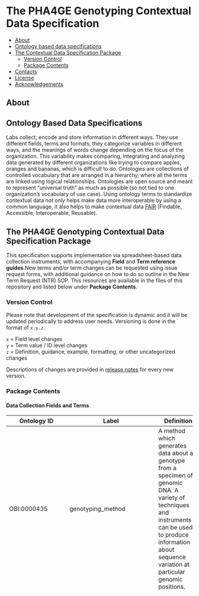 # The PHA4GE Genotyping Contextual Data Specification

  - [About](#about)
  - [Ontology based data specifications](#ontology-based-data-specifications)
  - [The  Contextual Data Specification Package](#the--contextual-data-specification-package)
    - [Version Control](#version-control)
    - [Package Contents](#package-contents)
  - [Contacts](#contacts)
  - [License](#license)
  - [Acknowledgements](#acknowledgements)

## About

<Blurb>


## Ontology Based Data Specifications

Labs collect, encode and store information in different ways. They use different fields, terms and formats, they categorize variables in different ways, and the meanings of words change depending on the focus of the organization. This variability makes comparing, integrating and analyzing data generated by different organizations like trying to compare apples, oranges and bananas, which is difficult to do. Ontologies are collections of controlled vocabulary that are arranged in a hierarchy, where all the terms are linked using logical relationships. Ontologies are open source and meant to represent “universal truth” as much as possible (so not tied to one organization’s vocabulary of use case). Using ontology terms to standardize contextual data not only helps make data more interoperable by using a common language, it also helps to make contextual data [FAIR](https://www.go-fair.org/fair-principles/) (Findable, Accessible, Interoperable, Reusable).

## The PHA4GE Genotyping Contextual Data Specification Package

This specification supports implementation via spreadsheet-based data collection instruments, with accompanying **Field** and **Term reference guides**.New terms and/or term changes can be requested using issue request forms, with additional guidance on how to do so outline in the New Term Request (NTR) SOP. This resources are available in the files of this repository and listed below under **Package Contents**.

### Version Control

Please note that development of the specification is dynamic and it will be updated periodically to address user needs. Versioning is done in the format of `x.y.z`.

`x` = Field level changes <br>
`y` = Term value / ID level changes <br>
`z` = Definition, guidance, example, formatting, or other uncategorized changes

Descriptions of changes are provided in [release notes](https://github.com/cidgoh/PHA4GE_genotyping_specification/releases) for every new version.

### Package Contents

#### Data Collection Fields and Terms

|Ontology ID|Label|Definition|Guidance|Permissable values (enums)|
|---|---|---|---|---|
|OBI:0000435|genotyping_method|A method which generates data about a genotype from a specimen of genomic DNA. A variety of techniques and instruments can be used to produce information about sequence variation at particular genomic positions.|Select the method from the picklist. If the desired method is missing, submit a New Term Request.|target loci based typing; MLST; cgMLST; wgMLST; rMLST; plasmidMLST; segment based typing; whole genome based typing; SNP typing; phylogenetic typing; LINcode; in silico serotyping; In silico species detection|
|GENEPIO:0102163|genotyping_schema_taxon|The taxon that the genotyping schema characterizes.|Select the taxon from the picklist. If the desired taxon is missing, submit a New Term Request. |Achromobacter [NCBITaxon:222]; Acinetobacter [NCBITaxon:469]; Acinetobacter baumannii [NCBITaxon:470]; Actinobacillus [NCBITaxon:713]; Aeromonas [NCBITaxon:642]; Aeromonas salmonicida [NCBITaxon:645]; Aggregatibacter actinomycetemcomitans [NCBITaxon:714]; Anaplasma phagocytophilum [NCBITaxon:948]; Arcobacter [NCBITaxon:28196]; Aspergillus fumigatus [NCBITaxon:746128]; Avibacterium paragallinarum [NCBITaxon:728]; Bacillus anthracis [NCBITaxon:1392]; Bacillus cereus [NCBITaxon:1396]; Bacillus licheniformis [NCBITaxon:1402]; Bacillus subtilis [NCBITaxon:1423]; Bacteroides fragilis [NCBITaxon:817]; Bartonella bacilliformis [NCBITaxon:774]; Bartonella henselae [NCBITaxon:38323]; Bartonella washoeensis [NCBITaxon:186739]; Blastocystis [NCBITaxon:12967]; Bordetella [NCBITaxon:517]; Bordetella pertussis [NCBITaxon:520]; Brachyspira [NCBITaxon:29521]; Brucella [NCBITaxon:234]; Brucella melitensis [NCBITaxon:29459]; Burkholderia cepacia [NCBITaxon:292]; Burkholderia mallei [NCBITaxon:13373]; Burkholderia pseudomallei [NCBITaxon:28450]; Campylobacter [NCBITaxon:194]; Campylobacter coli [NCBITaxon:195]; Campylobacter jejuni [NCBITaxon:197]; Candida albicans [NCBITaxon:5476]; Candida glabrata [NCBITaxon:5478]; Candida krusei [NCBITaxon:4909]; Candida tropicalis [NCBITaxon:5482]; Carnobacterium maltaromaticum [NCBITaxon:2751]; Chlamydiales [NCBITaxon:51291]; Citrobacter [NCBITaxon:544]; Clonorchis sinensis [NCBITaxon:79923]; Clostridioides [NCBITaxon:1870884]; Clostridioides difficile [NCBITaxon:1496]; Clostridium [NCBITaxon:1485]; Clostridium botulinum [NCBITaxon:1491]; Clostridium chauvoei [NCBITaxon:46867]; Clostridium perfringens [NCBITaxon:1502]; Clostridium septicum [NCBITaxon:1504]; Corynebacterium [NCBITaxon:1716]: Corynebacterium diptheriae [NCBITaxon:1717]; Corynebacterium pseudotuberculosis [NCBITaxon:1719]; Cronobacter [NCBITaxon:413496]; Cronobacter malonaticus [NCBITaxon:413503]; Cronobacter sakazakii [NCBITaxon:28141]; Cutibacterium acnes [NCBITaxon:1747]; Dichelobacter nodosus [NCBITaxon:870]; Edwardsiella [NCBITaxon:635]; Enterobacter [NCBITaxon:547]; Enterobacter cloacae [NCBITaxon:550]; Enterobacter hormaechei [NCBITaxon:158836]; Enterococcus [NCBITaxon:1350]; Enterococcus faecium [NCBITaxon:1352]; Enterococcus faecalis [NCBITaxon:1351]; Enterococcus hirae [NCBITaxon:1354]; Escherichia [NCBITaxon:561]; Escherichia coli [NCBITaxon:562]; Escherichia fergusonii [NCBITaxon:564]; Flavobacterium psychrophilum [NCBITaxon:96345]; Francisella tularensis [NCBITaxon:263]; Gallibacterium anatis [NCBITaxon:750]; Geotrichum [NCBITaxon:43987]; Glaessarella parasuis [NCBITaxon:738]; Haemophilus [NCBITaxon:724]; Haemophilus influenzae [NCBITaxon:727]; Helicobacter cinaedi [NCBITaxon:213]; Helicobacter pylori [NCBITaxon:210]; Helicobacter suis [NCBITaxon:104628]; Influenza A virus [NCBITaxon:11320]; Klebsiella [NCBITaxon:570]; Klebsiella aerogenes [NCBITaxon:548]; Klebsiella grimontii [NCBITaxon:2058152]; Klebsiella oxytoca [NCBITaxon:571]; Klebsiella michiganensis [NCBITaxon:1134687]; Klebsiella pasteurii [NCBITaxon:2587529]; Klebsiella pneumoniae [NCBITaxon:573]; Klebsiella pneumoniae subsp. pneumoniae [NCBITaxon:72407]; Klebsiella quasipneumoniae [NCBITaxon:1463165]; Klebsiella variicola [NCBITaxon:244366]; Kluyvera [NCBITaxon:579]; Kudoa septempunctata [NCBITaxon:751907]; Lactobacillus salivarius [NCBITaxon:1624]; Lactococcus garvieae [NCBITaxon:1363]; Legionella [NCBITaxon:445]; Legionella pneumophila [NCBITaxon:446]; Leptospira [NCBITaxon:171]; Liberibacter solanacearum [NCBITaxon:556287]; Listeria [NCBITaxon:1637]; Listeria monocytogenes [NCBITaxon:1639]; Macrococcus canis [NCBITaxon:1855823]; Macrococcus caseolyticus [NCBITaxon:69966]; Mammaliicoccus sciuri [NCBITaxon:1296]; Mannheimia haemolytica [NCBITaxon:75985]; Melissococcus plutonius [NCBITaxon:33970]; Moraxella [NCBITaxon:475]; Morganella morganii [NCBITaxon:582]; Mycobacteriaceae [NCBITaxon:1762]; Mycobacterium [NCBITaxon:1763]; Mycobacterium africanum [NCBITaxon:33894]; Mycobacterium bovis [NCBITaxon:1765]; Mycobacterium canetti [NCBITaxon:78331]; Mycobacterium tuberculosis [NCBITaxon:1773]; Mycobacterioides abscessus [NCBITaxon:36809]; Mycoplasma agalactiae [NCBITaxon:2110]; Mycoplasma anserisalpingitidis [NCBITaxon:519450]; Mycoplasma bovis [NCBITaxon:28903]; Mycoplasma flocculare [NCBITaxon:2128]; Mycoplasma gallisepticum [NCBITaxon:2096]; Mycoplasma genitalium [NCBITaxon:2097]; Mycoplasma hominis [NCBITaxon:2098]; Mycoplasma hypopneumoniae [NCBITaxon:2099]; Mycoplasma hyorhinis [NCBITaxon:2100]; Mycoplasma hyosynoviae [Mycoplasma hyosynoviae]; Mycoplasma iowae [NCBITaxon:2116]; Mycoplasma pneumoniae [NCBITaxon:722438]; Mycoplasma synoviae [NCBITaxon:2109]; Neisseria [NCBITaxon:482]; Neisseria meningitidis [NCBITaxon:487]; Orientia tustsugamushi [NCBITaxon:784]; Ornithobacterium rhinotracheale [NCBITaxon:28251]; Paenibacillus larvae [NCBITaxon:1464]; Pasteurella multocida [NCBITaxon:747]; Pediococcus pentosaceus [NCBITaxon:1255]; Photobacterium damselae [NCBITaxon:38293]; Photorhabdus [NCBITaxon:29487]; Piscirickettsia salmonis [NCBITaxon:1238]; Porphyromonas gingivalis [NCBITaxon:837]; Proteus [NCBITaxon:583]; Proteus mirabilis [NCBITaxon:584]; Providencia stuartii [NCBITaxon:588]; Pseudomonas [NCBITaxon:286]; Pseudomonas aeruginosa [NCBITaxon:287]; Pseudomonas fluorescens [NCBITaxon:294]; Pseudomonas putida [NCBITaxon:303]; Rhodococcus anatipestifer [NCBITaxon:1827]; Riemerella [NCBITaxon:34085]; Salmonella [NCBITaxon:590]; Salmonella enterica [NCBITaxon:28901]; Salmonella enterica subsp. enterica [NCBITaxon:59201]; Saprolegnia parasitica [NCBITaxon:101203]; Serratia [NCBITaxon:613]; Serratia marcescens [NCBITaxon:615]; Severe Acute Respiratory Syndrome Coronavirus 2 [NCBITaxon:2697049]; Shewanella [NCBITaxon:22]; Sinorhizobium [NCBITaxon:28105]; Staphylococcus [NCBITaxon:1279]; Staphylococcus argenteus [NCBITaxon:985002]; Staphylococcus aureus [NCBITaxon:1280]; Staphylococcus capitis [NCBITaxon:29388]; Staphylococcus chromogenes [NCBITaxon:46126]; Staphylococcus epidermis [NCBITaxon:1282]; Staphylococcus haemolyticus [NCBITaxon:1283]; Staphylococcus hominis [NCBITaxon:1290]; Staphylococcus pseudintermedius [NCBITaxon:283734]; Stenotrophomonas maltophilia [NCBITaxon:40324]; Streptococcus [NCBITaxon:1301]; Streptococcus agalactiae [NCBITaxon:1311]; Streptococcus bovis [NCBITaxon:1335]; Streptococcus canis [NCBITaxon:1329]; streptococcus dysgalactiae [NCBITaxon:1334]; Streptococcus equinus [NCBITaxon:1335; Streptococcu gallolyticus [NCBITaxon:315405]; Streptococcus iniae [NCBITaxon:1346]; Streptococcus mitis [NCBITaxon:28037]; Streptococcus pneumoniae [NCBITaxon:1313]; Streptococcus pyogenes [NCBITaxon:1314; Streptococcus suis [NCBITaxon:1307]; Streptococcu thermophilus [NCBITaxon:1308]; Streptococcus uberis [NCBITaxon:1349]; Streptococcus zooepidemicus [NCBITaxon:40041]; Shigella [NCBITaxon:620]; Taylorella [NCBITaxon:29574]; Tenacibaculum [NCBITaxon:104267]; Treponema pallidum [NCBITaxon:160]; Trichomonas vaginalis [NCBITaxon:5722]; Ureaplasma [NCBITaxon:2129]; Vibrio [NCBITaxon:662]; Streptomyces [NCBITaxon:1883]; Vibrio cholerae [NCBITaxon:666]; Vibrio parahaemolyticus [NCBITaxon:670]; Vibrio tapetis [NCBITaxon:52443]; Vibrio vulnificus [NCBITaxon:672]; Wolbachia [NCBITaxon:953]; Xanthomonas citri [NCBITaxon:346]; Xylella fastidiosa [NCBITaxon:2371]; Yersinia [NCBITaxon:629]; Yersinia enterocolitica [NCBITaxon:630]; Yersinia pseudotuberculosis [NCBITaxon:1649845]; Yersinia ruckeri [NCBITaxon:29486]|
|GENEPIO:0102164|genotyping_database_name|The name of the database containing a set of allelic profiles and sequences for genotyping.|Provide the name of the database containing the alleles and allele sequences.|free text (string)|
|GENEPIO:0102165|genotyping_database_version|The version of the database containing a set of allelic profiles and sequences for genotyping.|Provide the database version. If a semantic version is unavailable (e.g. x.y.z), provide the date of database download (or date of database creation if the database is developed in-house). Provide dates in ISO 8601 format (YYYY-MM-DD).|free text (string)|
|GENEPIO:0102166|genotyping_schema_name|The name of the genotyping schema containing the traits (such as loci and alleles) used to determine the genotype.|Include the schema name as provided by the database. |free text (string)|
|GENEPIO:0102167|genotyping_software_name|The name of the software used to determine the genotype.|Select the name of the typing tool from the pick list. If the desired tool is not in the list, submit a New Term Request.|ARIBA; assembly_typer; BIGSdb; BPagST; BTyper3; characterize_neisseria_capsule; ChewBBACA; CoreProfiler; emm-typer; FastMLST; GBS-SBG; hicap; Kleborate; legsta; meningotype; Mentalist; MiST; MLST; mykrobe; PneumoKITy; pyMLST; pyngoST; Ridom SeqSphere+; SeqSero2; ShigaTyper; SISTR; SpoTyping; SRST2; stringMLST; TBProfiler; Toxin|
|GENEPIO:0102168|genotyping_software_version|The version number of the software used to determine the sequence type.|Provide the software version. If a semantic version is unavailable (e.g. x.y.z), provide the date of database download (or date of database creation if the database is developed in-house). Provide dates in ISO 8601 format (YYYY-MM-DD).|free text (string)|
|SO:0001027|genotype|The set of alleles and variants an individual carries in a particular genes or gene locations.|Provide the genotype as it is output from the typing software. Provide the most granular type. Add any notes about how to interpret untypable  results or new sequence types in the "genotyping_details" field.|free text (string)|
|GENEPIO:0102169|genoype_confidence_value|The measure of confidence provided for a genotype call.|Some software provides a confidence value for a genotyping result. Different confidence scales are used across the community. Provide the confidence value as it is output from the tool. Add any notes about the confidence value in the "genotyping_details" field.|free text (string)|
|GENEPIO:0102170|genotyping_details|The details of the details of the genotyping assay.|Provide any extra information that may be useful for interpreting the genotyping results such as citations, and explanations of notations denoting new sequence types or untypable results.|free text (string)|

#### Worked Examples

|Field|Value|
|---|---|
|genotyping_method:| in silico serotyping|	
|genotyping_schema_taxon:| Acinetobacter baumannii [NCBITaxon:470]|	
|genotyping_database_name:| kaptive|	
|genotyping_database_version:| 2.0.1|	
|genotyping_schema_name:| Acinetobacter kleb k|	
|genotyping_software_name:| kaptive|	
|genotyping_software_version:| 3.0.1|	
|genotype:| KL3|	
|genotype_confidence_value:| Strong|	
|genotyping_details:||

2) MLST - Staphylococcus aureus (MLST tool)
genotyping_method: MLST	
genotyping_schema_taxon: Staphylococcus aureus [NCBITaxon:1280]	
genotyping_database_name: pubmlst	
genotyping_database_version: 2025-09-01	
genotyping_schema_name: saureus	
genotyping_software_name: mlst	
genotyping_software_version: 2.0	
genotype: 5	
genotype_confidence_value: 	
genotyping_details:

3) MLST - Acinetobacter baumanii (pubmlst)
genotyping_method: MLST	
genotyping_schema_taxon: Acinetobacter baumannii [NCBITaxon:470]
genotyping_database_name: pubmlst	
genotyping_database_version: 2025-09-01	
genotyping_schema_name: MLST (Pasteur)	
genotyping_software_name: pubmlst		
genotyping_software_version: 2025-09-01	
genotype: ST2	
genotype_confidence_value: 	
genotyping_details:


#### New Term Request (NTR) SOP
- [Online version](https://docs.google.com/document/d/e/2PACX-1vSLfdjK53wqgq9kvrPfovwtBOUQGPEOetb4rMq9t1De5A6V1iHrGZzUPfIGp-KXk3_qLiiXLSdEB5tF/pub)

## Contacts
For more information and/or assistance, contact Emma Griffiths at emma_griffiths@sfu.ca or submit a repository [issue request](<INSERT REPOSITORY ISSUES URL>).

## License

_Pending / To Be Determined_

## Acknowledgements

Brought to you by The [Centre for Infectious disease Genomics and One Health](https://cidgoh.ca/) and the [Public Health Alliance for Genomic Epidemiology](pha4ge.org) [Data Structures Workgroup](https://pha4ge.org/data-structures/).

![PHA4GE-logo](https://camo.githubusercontent.com/8d7a0f5b166dbc4467a7e388c213840a1d6130842f8a62d37c275d181f1d96e4/68747470733a2f2f7068613467652e6f72672f77702d636f6e74656e742f75706c6f6164732f323032302f30392f70686167652d6c6f676f2d7468696e2e706e67)
![LogoCIDGOH2](https://github.com/cidgoh/specification-repo-template/assets/48695054/87fa713d-8fd7-453d-8542-fc413069e842)
